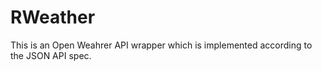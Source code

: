 # RWeather

This is an Open Weahrer API wrapper which is implemented according to the JSON API spec.
